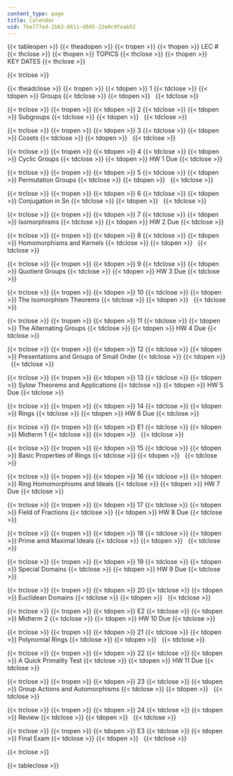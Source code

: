 ```yaml
---
content_type: page
title: Calendar
uid: 7be777ed-2b62-8611-d045-22e0c9feab52
---
```


{{< tableopen >}}
{{< theadopen >}}
{{< tropen >}}
{{< thopen >}}
LEC #
{{< thclose >}}
{{< thopen >}}
TOPICS
{{< thclose >}}
{{< thopen >}}
KEY DATES
{{< thclose >}}

{{< trclose >}}

{{< theadclose >}}
{{< tropen >}}
{{< tdopen >}}
1
{{< tdclose >}}
{{< tdopen >}}
Groups
{{< tdclose >}}
{{< tdopen >}}
 
{{< tdclose >}}

{{< trclose >}}
{{< tropen >}}
{{< tdopen >}}
2
{{< tdclose >}}
{{< tdopen >}}
Subgroups
{{< tdclose >}}
{{< tdopen >}}
 
{{< tdclose >}}

{{< trclose >}}
{{< tropen >}}
{{< tdopen >}}
3
{{< tdclose >}}
{{< tdopen >}}
Cosets
{{< tdclose >}}
{{< tdopen >}}
 
{{< tdclose >}}

{{< trclose >}}
{{< tropen >}}
{{< tdopen >}}
4
{{< tdclose >}}
{{< tdopen >}}
Cyclic Groups
{{< tdclose >}}
{{< tdopen >}}
HW 1 Due
{{< tdclose >}}

{{< trclose >}}
{{< tropen >}}
{{< tdopen >}}
5
{{< tdclose >}}
{{< tdopen >}}
Permutation Groups
{{< tdclose >}}
{{< tdopen >}}
 
{{< tdclose >}}

{{< trclose >}}
{{< tropen >}}
{{< tdopen >}}
6
{{< tdclose >}}
{{< tdopen >}}
Conjugation in Sn
{{< tdclose >}}
{{< tdopen >}}
 
{{< tdclose >}}

{{< trclose >}}
{{< tropen >}}
{{< tdopen >}}
7
{{< tdclose >}}
{{< tdopen >}}
Isomorphisms
{{< tdclose >}}
{{< tdopen >}}
HW 2 Due
{{< tdclose >}}

{{< trclose >}}
{{< tropen >}}
{{< tdopen >}}
8
{{< tdclose >}}
{{< tdopen >}}
Homomorphisms and Kernels
{{< tdclose >}}
{{< tdopen >}}
 
{{< tdclose >}}

{{< trclose >}}
{{< tropen >}}
{{< tdopen >}}
9
{{< tdclose >}}
{{< tdopen >}}
Quotient Groups
{{< tdclose >}}
{{< tdopen >}}
HW 3 Due
{{< tdclose >}}

{{< trclose >}}
{{< tropen >}}
{{< tdopen >}}
10
{{< tdclose >}}
{{< tdopen >}}
The Isomorphism Theorems
{{< tdclose >}}
{{< tdopen >}}
 
{{< tdclose >}}

{{< trclose >}}
{{< tropen >}}
{{< tdopen >}}
11
{{< tdclose >}}
{{< tdopen >}}
The Alternating Groups
{{< tdclose >}}
{{< tdopen >}}
HW 4 Due
{{< tdclose >}}

{{< trclose >}}
{{< tropen >}}
{{< tdopen >}}
12
{{< tdclose >}}
{{< tdopen >}}
Presentations and Groups of Small Order
{{< tdclose >}}
{{< tdopen >}}
 
{{< tdclose >}}

{{< trclose >}}
{{< tropen >}}
{{< tdopen >}}
13
{{< tdclose >}}
{{< tdopen >}}
Sylow Theorems and Applications
{{< tdclose >}}
{{< tdopen >}}
HW 5 Due
{{< tdclose >}}

{{< trclose >}}
{{< tropen >}}
{{< tdopen >}}
14
{{< tdclose >}}
{{< tdopen >}}
Rings
{{< tdclose >}}
{{< tdopen >}}
HW 6 Due
{{< tdclose >}}

{{< trclose >}}
{{< tropen >}}
{{< tdopen >}}
E1
{{< tdclose >}}
{{< tdopen >}}
Midterm 1
{{< tdclose >}}
{{< tdopen >}}
 
{{< tdclose >}}

{{< trclose >}}
{{< tropen >}}
{{< tdopen >}}
15
{{< tdclose >}}
{{< tdopen >}}
Basic Properties of Rings
{{< tdclose >}}
{{< tdopen >}}
 
{{< tdclose >}}

{{< trclose >}}
{{< tropen >}}
{{< tdopen >}}
16
{{< tdclose >}}
{{< tdopen >}}
Ring Homomorphisms and Ideals
{{< tdclose >}}
{{< tdopen >}}
HW 7 Due
{{< tdclose >}}

{{< trclose >}}
{{< tropen >}}
{{< tdopen >}}
17
{{< tdclose >}}
{{< tdopen >}}
Field of Fractions
{{< tdclose >}}
{{< tdopen >}}
HW 8 Due
{{< tdclose >}}

{{< trclose >}}
{{< tropen >}}
{{< tdopen >}}
18
{{< tdclose >}}
{{< tdopen >}}
Prime amd Maximal Ideals
{{< tdclose >}}
{{< tdopen >}}
 
{{< tdclose >}}

{{< trclose >}}
{{< tropen >}}
{{< tdopen >}}
19
{{< tdclose >}}
{{< tdopen >}}
Special Domains
{{< tdclose >}}
{{< tdopen >}}
HW 9 Due
{{< tdclose >}}

{{< trclose >}}
{{< tropen >}}
{{< tdopen >}}
20
{{< tdclose >}}
{{< tdopen >}}
Euclidean Domains
{{< tdclose >}}
{{< tdopen >}}
 
{{< tdclose >}}

{{< trclose >}}
{{< tropen >}}
{{< tdopen >}}
E2
{{< tdclose >}}
{{< tdopen >}}
Midterm 2
{{< tdclose >}}
{{< tdopen >}}
HW 10 Due
{{< tdclose >}}

{{< trclose >}}
{{< tropen >}}
{{< tdopen >}}
21
{{< tdclose >}}
{{< tdopen >}}
Polynomial Rings
{{< tdclose >}}
{{< tdopen >}}
 
{{< tdclose >}}

{{< trclose >}}
{{< tropen >}}
{{< tdopen >}}
22
{{< tdclose >}}
{{< tdopen >}}
A Quick Primality Test
{{< tdclose >}}
{{< tdopen >}}
HW 11 Due
{{< tdclose >}}

{{< trclose >}}
{{< tropen >}}
{{< tdopen >}}
23
{{< tdclose >}}
{{< tdopen >}}
Group Actions and Automorphisms
{{< tdclose >}}
{{< tdopen >}}
 
{{< tdclose >}}

{{< trclose >}}
{{< tropen >}}
{{< tdopen >}}
24
{{< tdclose >}}
{{< tdopen >}}
Review
{{< tdclose >}}
{{< tdopen >}}
 
{{< tdclose >}}

{{< trclose >}}
{{< tropen >}}
{{< tdopen >}}
E3
{{< tdclose >}}
{{< tdopen >}}
Final Exam
{{< tdclose >}}
{{< tdopen >}}
 
{{< tdclose >}}

{{< trclose >}}

{{< tableclose >}}